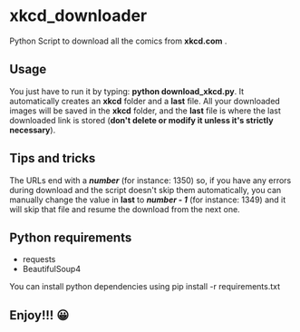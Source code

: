 # xkcd_downloader

Python Script to download all the comics from **xkcd.com** .

## Usage

You just have to run it by typing: **python download_xkcd.py**. It automatically creates an **xkcd** folder and a **last** file. All your downloaded images will be saved in the **xkcd** folder, and the **last** file is where the last downloaded link is stored (**don't delete or modify it unless it's strictly necessary**).

## Tips and tricks

The URLs end with a *__number__* (for instance: 1350) so, if you have any errors during download and the script doesn't skip them automatically, you can manually change the value in **last** to *__number - 1__* (for instance: 1349) and it will skip that file and resume the download from the next one.

## Python requirements

- requests
- BeautifulSoup4

You can install python dependencies using pip install -r requirements.txt

## Enjoy!!! :grinning:
